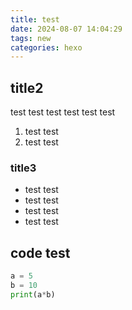 ```yaml
---
title: test
date: 2024-08-07 14:04:29
tags: new
categories: hexo
---
```


## title2

test test
test test
test test


1. test test
1. test test

### title3

- test test
- test test
- test test
- test test


## code test
```python
a = 5
b = 10
print(a*b)

```

